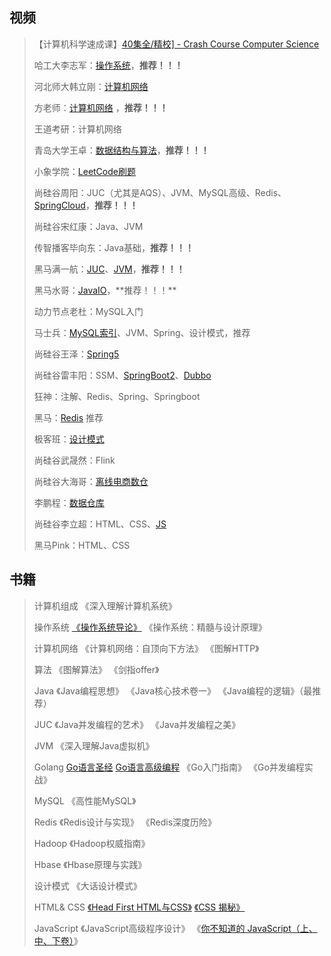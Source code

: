 ## 视频

>【计算机科学速成课】[40集全/精校\] - Crash Course Computer Science](https://www.bilibili.com/video/av21376839/)
>
>哈工大李志军：[操作系统](https://www.bilibili.com/video/BV1d4411v7u7)，**推荐！！！**
>
>河北师大韩立刚：[计算机网络](https://www.bilibili.com/video/BV1Qb41117mq?from=search&seid=9573054373780663094)
>
>方老师：[计算机网络](https://www.bilibili.com/video/BV1yE411G7Ma?from=search&seid=18265418774097654717) ，**推荐！！！**
>
>王道考研：计算机网络
>
>青岛大学王卓：[数据结构与算法](https://www.bilibili.com/video/BV1L54y1271w)，**推荐！！！**
>
>小象学院：[LeetCode刷题](https://www.bilibili.com/video/BV1GW411Q77S)
>
>尚硅谷周阳：JUC（尤其是AQS）、JVM、MySQL高级、Redis、[SpringCloud](https://www.bilibili.com/video/BV18E411x7eT?from=search&seid=7671757036737902743)，**推荐！！！**
>
>尚硅谷宋红康：Java、JVM
>
>传智播客毕向东：Java基础，**推荐！！！**
>
>黑马满一航：[JUC](https://www.bilibili.com/video/BV16J411h7Rd?from=search&seid=9274118365320332992)、[JVM](https://www.bilibili.com/video/BV1yE411Z7AP?from=search&seid=4169341413289868120)，**推荐！！！**
>
>黑马水哥：[JavaIO](https://www.bilibili.com/video/BV1kT4y1M7vt?)，**推荐！！！**
>
>动力节点老杜：MySQL入门
>
>马士兵：[MySQL索引](https://www.bilibili.com/video/BV1Pp4y1k7W4?from=search&seid=15149069187344634097)、JVM、Spring、设计模式，推荐
>
>尚硅谷王泽：[Spring5](https://www.bilibili.com/video/BV1Vf4y127N5)  
>
>尚硅谷雷丰阳：SSM、[SpringBoot2](https://www.bilibili.com/video/BV19K4y1L7MT)、[Dubbo](https://www.bilibili.com/video/BV1ns411c7jV?from=search&seid=41594708415770750)
>
>狂神：注解、Redis、Spring、Springboot
>
>黑马：[Redis](https://www.bilibili.com/video/BV1XV411o7xP?from=search&seid=10498547370795702692)  推荐
>
>极客班：[设计模式](https://www.bilibili.com/video/BV1kW411P7KS?from=search&seid=17464004731703575725)
>
>尚硅谷武晟然：Flink
>
>尚硅谷大海哥：[离线电商数仓](https://www.bilibili.com/video/BV1dD4y1d7wL?)
>
>李鹏程：[数据仓库](https://www.bilibili.com/video/BV1qv411y7Wv?from=search&seid=3200653243588314025)
>
>尚硅谷李立超：HTML、CSS、[JS](https://www.bilibili.com/video/BV1YW411T7GX?from=search&seid=1106023868441717955)
>
>黑马Pink：HTML、CSS

## 书籍

>计算机组成  《深入理解计算机系统》
>
>操作系统    [《操作系统导论》](http://pages.cs.wisc.edu/~remzi/OSTEP/)    《操作系统：精髓与设计原理》
>
>计算机网络  《计算机网络：自顶向下方法》    《图解HTTP》
>
>算法    《图解算法》    《剑指offer》 
>
>Java    《Java编程思想》    《Java核心技术卷一》    《Java编程的逻辑》（最推荐）
>
>JUC    《Java并发编程的艺术》  《Java并发编程之美》
>
>JVM    《深入理解Java虚拟机》
>
>Golang  [Go语言圣经](https://docs.hacknode.org/gopl-zh)  [Go语言高级编程](https://chai2010.cn/advanced-go-programming-book/)   《Go入门指南》 《Go并发编程实战》
>
>MySQL  《高性能MySQL》
>
>Redis   《Redis设计与实现》     《Redis深度历险》
>
>Hadoop  《Hadoop权威指南》
>
>Hbase   《Hbase原理与实践》
>
>设计模式    《大话设计模式》
>
>HTML& CSS [《Head First HTML与CSS》](https://link.zhihu.com/?target=https%3A//book.douban.com/subject/25752357/)   [《CSS 揭秘》](https://link.zhihu.com/?target=https%3A//book.douban.com/subject/26745943/)
>
>JavaScript   《JavaScript高级程序设计》   《[你不知道的 JavaScript（上、中、下卷）](https://item.jd.com/11676671.html)》